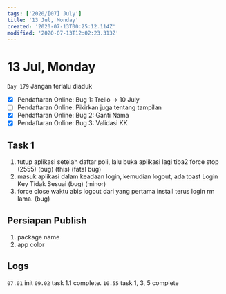 ```yaml
---
tags: ['2020/[07] July']
title: '13 Jul, Monday'
created: '2020-07-13T00:25:12.114Z'
modified: '2020-07-13T12:02:23.313Z'
---
```


# 13 Jul, Monday

`Day 179` Jangan terlalu diaduk

- [x] Pendaftaran Online: Bug 1: Trello -> 10 July
- [ ] Pendaftaran Online: Pikirkan juga tentang tampilan
- [x] Pendaftaran Online: Bug 2: Ganti Nama
- [x] Pendaftaran Online: Bug 3: Validasi KK

## Task 1

1. tutup aplikasi setelah daftar poli, lalu buka aplikasi lagi tiba2 force stop (2555) (bug) (this) (fatal bug)
2. masuk aplikasi dalam keadaan login, kemudian logout, ada toast Login Key Tidak Sesuai (bug) (minor)
3. force close waktu abis logout dari yang pertama install terus login rm lama. (bug)

## Persiapan Publish
1. package name
2. app color


## Logs
`07.01` init
`09.02` task 1.1 complete.
`10.55` task 1, 3, 5 complete


